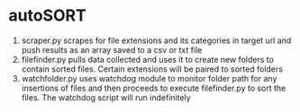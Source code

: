 # autoSORT
1. scraper.py scrapes for file extensions and its categories in target url and push results as an array saved to a csv or txt file
2. filefinder.py pulls data collected and uses it to create new folders to contain sorted files. Certain extensions will be paired to sorted folders
3. watchfolder.py uses watchdog module to monitor folder path for any insertions of files and then proceeds to execute filefinder.py to sort the files. The watchdog script will run indefinitely
